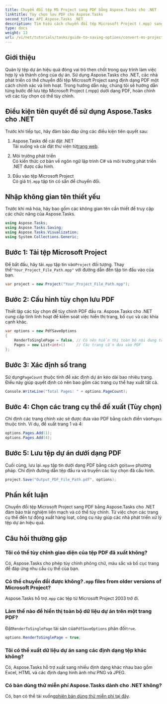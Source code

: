 ```yaml
---
title: Chuyển đổi tệp MS Project sang PDF bằng Aspose.Tasks cho .NET
linktitle: Tùy chọn lưu PDF cho Aspose.Tasks
second_title: API Aspose.Tasks .NET
description: Tìm hiểu cách chuyển đổi tệp Microsoft Project (.mpp) sang PDF bằng Aspose.Tasks cho .NET. Thực hiện theo hướng dẫn từng bước này để tùy chỉnh đầu ra PDF, chọn các trang cụ thể và tự động chuyển đổi hàng loạt.
type: docs
weight: 13
url: /vi/net/tutorials/tasks/guide-to-saving-options/convert-ms-project-files-to-pdf/
---
```

## Giới thiệu

Quản lý tệp dự án hiệu quả đóng vai trò then chốt trong quy trình làm việc hợp lý và thành công của dự án. Sử dụng Aspose.Tasks cho .NET, các nhà phát triển có thể chuyển đổi tệp Microsoft Project sang định dạng PDF một cách chính xác và linh hoạt. Trong hướng dẫn này, chúng tôi sẽ hướng dẫn từng bước để lưu tệp Microsoft Project (.mpp) dưới dạng PDF, hoàn chỉnh với các tùy chọn có thể tùy chỉnh.

## Điều kiện tiên quyết để sử dụng Aspose.Tasks cho .NET

Trước khi tiếp tục, hãy đảm bảo đáp ứng các điều kiện tiên quyết sau:

1. Aspose.Tasks để cài đặt .NET  
    Tải xuống và cài đặt thư viện từ[trang web](https://releases.aspose.com/tasks/net/).

2. Môi trường phát triển  
   Có kiến thức cơ bản về ngôn ngữ lập trình C# và môi trường phát triển .NET được cấu hình.

3. Đầu vào tệp Microsoft Project  
    Có giá trị`.mpp` tập tin có sẵn để chuyển đổi.

## Nhập không gian tên thiết yếu

Trước khi mã hóa, hãy bao gồm các không gian tên cần thiết để truy cập các chức năng của Aspose.Tasks. 

```csharp
using Aspose.Tasks;
using Aspose.Tasks.Saving;
using Aspose.Tasks.Visualization;
using System.Collections.Generic;
```

## Bước 1: Tải tệp Microsoft Project

 Để bắt đầu, hãy tải`.mpp` tập tin vào`Project` đối tượng. Thay thế`"Your_Project_File_Path.mpp"` với đường dẫn đến tập tin đầu vào của bạn.

```csharp
var project = new Project("Your_Project_File_Path.mpp");
```

## Bước 2: Cấu hình tùy chọn lưu PDF

Thiết lập các tùy chọn để tùy chỉnh PDF đầu ra. Aspose.Tasks cho .NET cung cấp tính linh hoạt để kiểm soát việc hiển thị trang, bố cục và các khía cạnh khác.

```csharp
var options = new PdfSaveOptions
{
    RenderToSinglePage = false, // Có nên hiển thị toàn bộ nội dung trên một trang duy nhất không
    Pages = new List<int>()     // Các trang cần đưa vào PDF
};
```

## Bước 3: Xác định số trang

 Sử dụng`PageCount` thuộc tính để xác định dự án kéo dài bao nhiêu trang. Điều này giúp quyết định có nên bao gồm các trang cụ thể hay xuất tất cả.

```csharp
Console.WriteLine("Total Pages: " + options.PageCount);
```

## Bước 4: Chọn các trang cụ thể để xuất (Tùy chọn)

Chỉ định các trang chính xác sẽ được đưa vào PDF bằng cách điền vào`Pages` thuộc tính. Ví dụ, để xuất trang 1 và 4:

```csharp
options.Pages.Add(1);
options.Pages.Add(4);
```

## Bước 5: Lưu tệp dự án dưới dạng PDF

 Cuối cùng, lưu lại`.mpp` tập tin dưới dạng PDF bằng cách gọi`Save` phương pháp. Chỉ định đường dẫn tệp đầu ra và truyền các tùy chọn đã cấu hình.

```csharp
project.Save("Output_PDF_File_Path.pdf", options);
```

## Phần kết luận

Chuyển đổi tệp Microsoft Project sang PDF bằng Aspose.Tasks cho .NET đảm bảo trải nghiệm liền mạch và có thể tùy chỉnh. Từ việc chọn các trang cụ thể đến tự động xuất hàng loạt, công cụ này giúp các nhà phát triển xử lý tệp dự án hiệu quả.

## Câu hỏi thường gặp

### Tôi có thể tùy chỉnh giao diện của tệp PDF đã xuất không?
Có, Aspose.Tasks cho phép tùy chỉnh phông chữ, màu sắc và bố cục trang để đáp ứng nhu cầu cụ thể của bạn.

###  Có thể chuyển đổi được không?`.mpp` files from older versions of Microsoft Project?
 Aspose.Tasks hỗ trợ`.mpp` các tệp từ Microsoft Project 2003 trở đi.

### Làm thế nào để hiển thị toàn bộ dữ liệu dự án trên một trang PDF?
 Đặt`RenderToSinglePage` tài sản của`PdfSaveOptions` phản đối`true`.

```csharp
options.RenderToSinglePage = true;
```

### Tôi có thể xuất dữ liệu dự án sang các định dạng tệp khác không?
Có, Aspose.Tasks hỗ trợ xuất sang nhiều định dạng khác nhau bao gồm Excel, HTML và các định dạng hình ảnh như PNG và JPEG.

### Có bản dùng thử miễn phí Aspose.Tasks dành cho .NET không?
 Có, bạn có thể tải xuống[phiên bản dùng thử miễn phí tại đây](https://releases.aspose.com/).